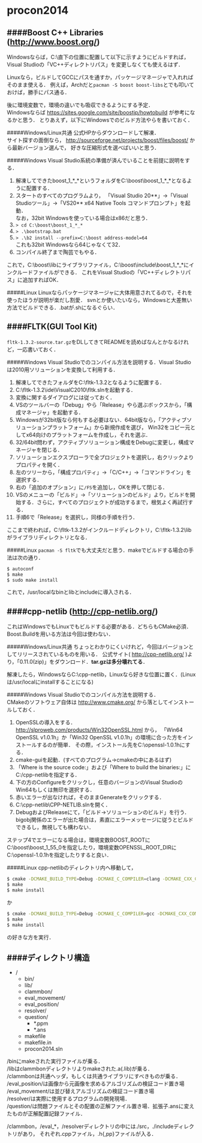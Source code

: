 ﻿procon2014
=================

####Boost C++ Libraries (http://www.boost.org/)
-------------------
Windowsならば，C:\\直下の位置に配置して以下に示すようにビルドすれば，
Visual Studioの「VC++ディレクトリパス」を変更しなくても使えるはず．

Linuxなら，ビルドしてGCCにパスを通すか，パッケージマネージャで入れればそのまま使える．
例えば，Archだと`pacman -S boost boost-libs`とでも叩いておけば，勝手にパス通る．  

後に環境変数で，環境の違いでも吸収できるようにする予定．  
Windowsならば https://sites.google.com/site/boostjp/howtobuild が参考になるかと思う．
とりあえず，以下にWindowsでのビルド方法やらを書いておく．  


#####Windows/Linux共通
公式HPからダウンロードして解凍．  
サイト探すの面倒なら， http://sourceforge.net/projects/boost/files/boost/ から最新バージョン選んで，
好きな圧縮形式を選べばいいと思う．


#####Windows
Visual Studio系統の準備が済んでいることを前提に説明をする．

1. 解凍してできたboost\_1\_\*\_\*というフォルダをC:\\boost\\boost\_1\_\*\_\*となるように配置する．
2. スタートのすべてのプログラムより，
  「Visual Studio 20\*\*」→「Visual Studioツール」→「VS20\*\* x64 Native Tools コマンドプロンプト」を起動．  
   なお，32bit Windowsを使っている場合はx86だと思う．
3. `> cd C:\boost\boost_1_*_*`
4. `> .\bootstrap.bat`
5. `> .\b2 install --prefix=C:\boost address-model=64`  
  これも32bit Windowsなら64じゃなくて32．
6. コンパイル終了まで陶芸でもやる．

これで，C:\\boost\\libにライブラリファイル，C:\\boost\\include\\boost\_1\_\*\_\*にインクルードファイルができる．
これをVisual Studioの「VC++ディレクトリパス」に追加すればOK．


#####Linux
Linuxならパッケージマネージャに大体用意されてるので，それを使ったほうが説明が楽だし割愛．
svnとか使いたいなら，Windowsと大差無い方法でビルドできる．.batが.shになるぐらい．


####FLTK(GUI Tool Kit)
-------------------
`fltk-1.3.2-source.tar.gz`をDLしてきてREADMEを読めばなんとかなるけれど，一応書いておく．


#####Windows
Visual Studioでのコンパイル方法を説明する．Visual Studioは2010用ソリューションを変換して利用する．

1.  解凍してできたフォルダをC:\\fltk-1.3.2となるように配置する．
2.  C:\\fltk-1.3.2\\ide\\VisualC2010\\fltk.slnを起動する．
3.  変換に関するダイアログには従っておく．
4.  VSのツールバーの「Debug」やら「Release」やら選ぶボックスから，「構成マネージャ」を起動する．
5.  Windowsが32bit版なら何もする必要はない．64bit版なら，「アクティブソリューションプラットフォーム」から新規作成を選び，
    Win32をコピー元としてx64向けのプラットフォームを作成し，それを選ぶ．
6.  32/64bit問わず，アクティブソリューション構成をDebugに変更し，構成マネージャを閉じる．
7.  ソリューションエクスプローラで全プロジェクトを選択し，右クリックよりプロパティを開く．
8.  左のツリーから，「構成プロパティ」→「C/C++」→「コマンドライン」を選択する．
9.  右の「追加のオプション」に`/FS`を追加し，OKを押して閉じる．
10. VSのメニューの「ビルド」→「ソリューションのビルド」より，ビルドを開始する．さらに，すべてのプロジェクトが成功するまで，根気よく再試行する．
11. 手順6で「Release」を選択し，同様の手順を行う．


ここまで終われば，C:\\fltk-1.3.2がインクルードディレクトリ，C:\\fltk-1.3.2\\libがライブラリディレクトリとなる．


#####Linux
`pacman -S fltk`でも大丈夫だと思う．makeでビルドする場合の手法は次の通り．

```bash
$ autoconf
$ make
$ sudo make install
```

これで，/usr/localなbinとlibとincludeに導入される．


####cpp-netlib (http://cpp-netlib.org/)
-------------------
これはWindowsでもLinuxでもビルドする必要がある．どちらもCMake必須．Boost.Buildを用いる方法は今回は使わない．


#####Windows/Linux共通
ちょっとわかりにくいけれど，今回はバージョンとしてリリースされているものを用いる．
公式サイト( http://cpp-netlib.org/ )より，「0.11.0(zip)」をダウンロード．__tar.gzは多分壊れてる__．

解凍したら，WindowsならC:\\cpp-netlib，Linuxなら好きな位置に置く．(Linuxは/usr/localにinstallすることになる)


#####Windows
Visual Studioでのコンパイル方法を説明する．  
CMakeのソフトウェア自体は http://www.cmake.org/ から落としてインストールしておく．

1. OpenSSLの導入をする．
   http://slproweb.com/products/Win32OpenSSL.html から，
   「Win64 OpenSSL v1.0.1h」か「Win32 OpenSSL v1.0.1h」の環境に合った方をインストールするのが簡単．
   その際，インストール先をC:\openssl-1.0.1hにする．
2. cmake-guiを起動．(すべてのプログラム→cmakeの中にあるはず)
3. 「Where is the source code:」および「Where to build the binaries:」にC:/cpp-netlibを指定する．
4. 下の方のConfigureをクリックし，任意のバージョンのVisual StudioのWin64もしくは無印を選択する．
5. 赤いエラーが出なければ，そのままGenerateをクリックする．
6. C:\\cpp-netlib\\CPP-NETLIB.slnを開く．
7. DebugおよびReleaseにて，「ビルド→ソリューションのビルド」を行う．
   bigobj関係のエラーが出た場合は，素直にエラーメッセージに従うとビルドできるし，無視しても構わない．


ステップ4でエラーになる場合は，環境変数BOOST_ROOTにC:\\boost\\boost_1_55_0を指定したり，環境変数OPENSSL_ROOT_DIRにC:\\openssl-1.0.1hを指定したりすると良い．


#####Linux
cpp-netlibのディレクトリ内へ移動して，
```bash
$ cmake -DCMAKE_BUILD_TYPE=Debug -DCMAKE_C_COMPILER=clang -DCMAKE_CXX_COMPILER=clang++
$ make
$ make install
```
か
```bash
$ cmake -DCMAKE_BUILD_TYPE=Debug -DCMAKE_C_COMPILER=gcc -DCMAKE_CXX_COMPILER=g++
$ make
$ make install
```
の好きな方を実行．



####ディレクトリ構造
----------------
* /
    * bin/
    * lib/
    * clammbon/
    * eval\_movement/
    * eval\_position/
    * resolver/
    * question/
        * *.ppm
        * *.ans
    * makefile
    * makefile.in
    * procon2014.sln

/binにmakeされた実行ファイルが乗る．  
/libはclammbonディレクトリよりmakeされた.a(.lib)が乗る．  
/clammbonは共通ヘッダ，もしくは共通ライブラリにすべきものが乗る．  
/eval\_position/は画像から元画像を求めるアルゴリズムの検証コード置き場  
/eval\_movement/は並び替えアルゴリズムの検証コード置き場  
/resolver/は実際に使用するプログラムの開発現場．  
/question/は問題ファイルとその配置の正解ファイル置き場．拡張子.ansに変えたものが正解配置記録ファイル．  

/clammbon，/eval\_\*，/resolverディレクトリの中には./src，./includeディレクトリがあり，
それぞれ.cppファイル，.h{,pp}ファイルが入る．

